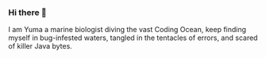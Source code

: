 ### Hi there 👋

I am Yuma a marine biologist diving the vast Coding Ocean, keep finding myself in bug-infested waters, tangled in the tentacles of errors, and scared of killer Java bytes. 


